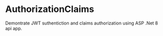 # AuthorizationClaims
Demontrate JWT suthentiction and claims authorization using ASP .Net 8 api app.
